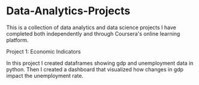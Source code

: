 # Data-Analytics-Projects

This is a collection of data analytics and data science projects I have completed both independently and through Coursera's online learning platform.

Project 1: Economic Indicators

In this project I created dataframes showing gdp and unemployment data in python. Then I created a dashboard that visualized how changes in gdp impact the unemployment rate.


